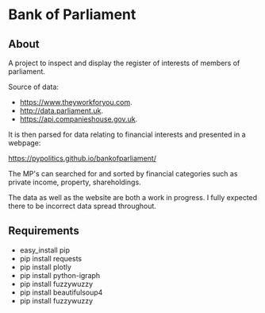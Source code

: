 # Bank of Parliament

## About

A project to inspect and display the register of interests of members of parliament.

Source of data:

* https://www.theyworkforyou.com.
* http://data.parliament.uk.
* https://api.companieshouse.gov.uk.

It is then parsed for data relating to financial interests and presented in a webpage:

https://pypolitics.github.io/bankofparliament/

The MP's can searched for and sorted by financial categories such as private income, property, shareholdings.

The data as well as the website are both a work in progress. I fully expected there to be incorrect data spread throughout.

## Requirements
* easy_install pip
* pip install requests
* pip install plotly
* pip install python-igraph
* pip install fuzzywuzzy
* pip install beautifulsoup4
* pip install fuzzywuzzy
